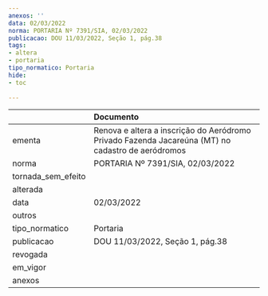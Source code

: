 ```yaml
---
anexos: ''
data: 02/03/2022
norma: PORTARIA Nº 7391/SIA, 02/03/2022
publicacao: DOU 11/03/2022, Seção 1, pág.38
tags:
- altera
- portaria
tipo_normatico: Portaria
hide: 
- toc 
 
---
```


|                    | Documento                                                                                         |
|:-------------------|:--------------------------------------------------------------------------------------------------|
| ementa             | Renova e altera a inscrição do Aeródromo Privado Fazenda Jacareúna (MT) no cadastro de aeródromos |
| norma              | PORTARIA Nº 7391/SIA, 02/03/2022                                                                  |
| tornada_sem_efeito |                                                                                                   |
| alterada           |                                                                                                   |
| data               | 02/03/2022                                                                                        |
| outros             |                                                                                                   |
| tipo_normatico     | Portaria                                                                                          |
| publicacao         | DOU 11/03/2022, Seção 1, pág.38                                                                   |
| revogada           |                                                                                                   |
| em_vigor           |                                                                                                   |
| anexos             |                                                                                                   |